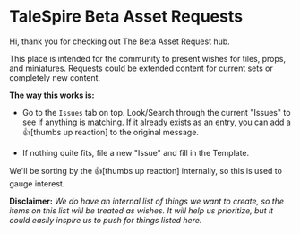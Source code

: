 <h1>TaleSpire Beta Asset Requests</h1>

Hi, thank you for checking out The Beta Asset Request hub.

This place is intended for the community to present wishes for tiles, props, and miniatures. Requests could be extended content for current sets or completely new content. 

**The way this works is:**
 * Go to the `Issues` tab on top. Look/Search through the current "Issues" to see if anything is matching. If it already exists as an entry, you can add a :thumbsup:[thumbs up reaction] to the original message. 

 * If nothing quite fits, file a new "Issue" and fill in the Template.

We'll be sorting by the :thumbsup:[thumbs up reaction] internally, so this is used to gauge interest.

**Disclaimer:**
_We do have an internal list of things we want to create, so the items on this list will be treated as wishes. It will help us prioritize, but it could easily inspire us to push for things listed here._


